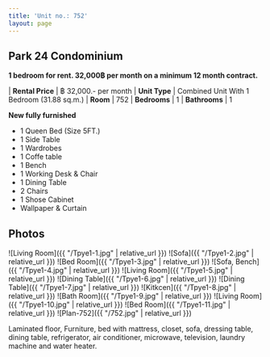 ```yaml
---
title: 'Unit no.: 752'
layout: page
---
```


## Park 24 Condominium

**1 bedroom for rent. 32,000฿ per month on a minimum 12 month contract.**

| **Rental Price** |  ฿ 32,000.- per month
| **Unit Type** |  Combined Unit With 1 Bedroom (31.88 sq.m.)
| **Room** |  752
| **Bedrooms** |  1
| **Bathrooms** |  1

**New fully furnished**

* 1 Queen Bed (Size 5FT.)
* 1 Side Table
* 1 Wardrobes
* 1 Coffe table
* 1 Bench
* 1 Working Desk & Chair
* 1 Dining Table
* 2 Chairs
* 1 Shose Cabinet
* Wallpaper & Curtain

## Photos

![Living Room]({{ "/Tpye1-1.jpg" | relative_url }})
![Sofa]({{ "/Tpye1-2.jpg" | relative_url }})
![Bed Room]({{ "/Tpye1-3.jpg" | relative_url }})
![Sofa, Bench]({{ "/Tpye1-4.jpg" | relative_url }})
![Living Room]({{ "/Tpye1-5.jpg" | relative_url }})
![Dining Table]({{ "/Tpye1-6.jpg" | relative_url }})
![Dining Table]({{ "/Tpye1-7.jpg" | relative_url }})
![Kitkcen]({{ "/Tpye1-8.jpg" | relative_url }})
![Bath Room]({{ "/Tpye1-9.jpg" | relative_url }})
![Living Room]({{ "/Tpye1-10.jpg" | relative_url }})
![Bed Room]({{ "/Tpye1-11.jpg" | relative_url }})
![Plan-752]({{ "/752.jpg" | relative_url }})

Laminated floor, Furniture, bed with mattress, closet, sofa, dressing table,
dining table, refrigerator, air conditioner, microwave, television, laundry
machine and water heater.
